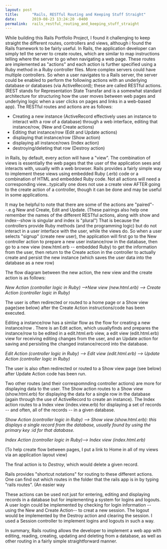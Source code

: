 ```yaml
---
layout: post
title:      "Rails, RESTful Routing and Keeping Stuff Straight"
date:       2019-08-23 13:24:20 -0400
permalink:  rails_restful_routing_and_keeping_stuff_straight
---
```



While building this Rails Portfolio Project, I found it challenging to keep straight the different routes, controllers and views, although i found the Rails framework to be fairly useful.  In Rails, the application developer can simply tell the server to create routes, which are similar to map instructions telling where the server to go when navigating a web page.  These routes are implemented as "actions" and each action is further specified using a Ruby method in a Ruby controller files.  More complex servers could have multiple controllers. So when a user navigates to a Rails server, the server could be enabled to perform the following actions with an underlying database or databases (via ActiveRecord); these are called RESTful actions.  (REST stands for Representation State Transfar and is a somewhat standard architecture for structuring how the user moves between web pages and underlying logic when a user clicks on pages and links in a web-based app).  The RESTful routes and actions are as follows:

*  Creating a new instance (ActiveRecord effectively uses an instance to interact with a row of a database) through a web interface, editing that instance/row,  (New and Create actions)
*  Editing that instance/row (Edit and Update actions)
*  displaying that instance/row (Show action)
*  displaying all instance/rows (Index action)
*  destroying/deleting that row (Destroy action)

in Rails, by default, every action will have a "view".  The combination of views is essentially the web pages that the user of the application sees and interacts with, usually with a web browser.  Rails provides a fairly simple way to implement these views using embedded Ruby (.erb) code or a combination of HTML and embedded Ruby code.   Not all actions will need a corresponding view...typically one does not use a create view AFTER going to the create action of a controller, though it can be done and may be useful in some applications.

It may be helpful to note that there are some of the actions are "paired"--.e.g New and Create, Edit and Update.  (These pairings also help one remember the names of the different RESTful actions, along with show and index--show is singular and index is "plural")  That is because the controllers provide Ruby methods (and the programming logic) but do not interact in a user interface with the user, while the views do.  So when  a user selects "signup" (create new user), the application will first go to the New controller action to prepare a new user instance/row in the database, then go to a new view (new.html.erb -- embedded Ruby) to get the information from the user, then return to the Create action in the controller to actually create and persist the new instance (which saves the user data into the database as a new row)

The flow diagram between the new action, the new view and the create action is as follows:

*New Action (controller logic in Ruby) -->New view (new.html.erb) --> Create Action (controller logic in Ruby)*

The user is often redirected or routed to a home page or a Show view page(see below) after the Create Action instructions/code has been executed. 

Editing a instance/row has a similar flow as the flow for creating a new instance/row .  There is an Edit action, which usuallyfinds and prepares the instance/row  to be edited in a edit.html.erb view, a edit view (edit.html.erb) view for receiving editing changes from the user, and an Update action for saving and persisting the changed instance/record into the database.  

*Edit Action (controller logic in Ruby) --> Edit view (edit.html.erb) --> Update Action (controller logic in Ruby)*

The user is also often redirected or routed to a Show view page (see below) after Update Action code has been run.

Two other routes (and their correspomnding controller actions) are more for displaying data to the user.  The Show action routes to a Show view (show.html.erb) for displaying the data for a single row in the database (again through the use of ActiveRecord to create an instance).  The Index action routes to a Index view (index.view.erb) for displaying a set of records -- and often, all of the records -- in a given database.  

*Show Action (controller logic in Ruby) --> Show view (show.html.erb):  this displays a single record from the database, usually found by using the primary key :id for that database.*

*Index Action (controller logic in Ruby)-->  Index view (index.html.erb)*

(To help create flow between pages, I put a link to Home in all of my views via an application layout view)

The final action is to *Destroy*, which would delete a given record.   

Rails provides "shortcut notations" for routing to these different actions.  One can find out which routes in the folder that the rails app is in by typing "rails routes".  (An easier way 

These actions can be used not just for entering, editing and displaying records in a database but for implementing a system for logins and logouts.  A user login could be implemented by checking for login information -- using the New and Create Action-- to creat a new session.  The logout would be implemented by the Destroy action and clearing the session.  I used a Session controller to implement logins and logouts in such a way.

In summary, Rails routing allows the developer to implement a web app with editing, reading, creating, updating and deleting from a database, as well as other routing in a fairly simple straightforward manner.






